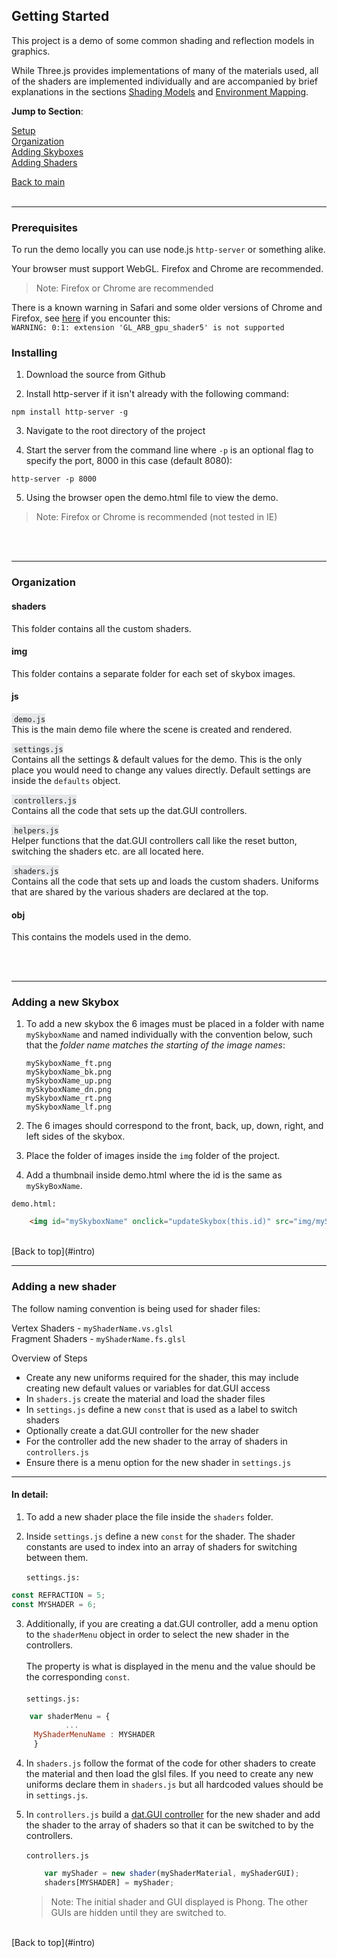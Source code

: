 <a name="intro"></a>
## Getting Started

This project is a demo of some common shading and reflection models in graphics.  

While Three.js provides implementations of many of the materials used, all of the shaders are implemented individually and are accompanied by brief explanations in the sections [Shading Models](shading.html) and [Environment Mapping](enviromap.html).


**Jump to Section**:  

[Setup](#setup)  
[Organization](#organization)  
[Adding Skyboxes](#skybox)  
[Adding Shaders](#shader)  

[Back to main](./)
<br>
<br>

__________

<a name="setup"></a>
### Prerequisites

To run the demo locally you can use node.js `http-server` or something alike.

Your browser must support WebGL. Firefox and Chrome are recommended.

>Note: Firefox or Chrome are recommended
>
There is a known warning in Safari and some older versions of Chrome and Firefox, see [here](https://github.com/mrdoob/three.js/issues/9716) if you encounter this:<br>
`WARNING: 0:1: extension 'GL_ARB_gpu_shader5' is not supported`<br>


### Installing

1. Download the source from Github

2. Install http-server if it isn't already with the following command:
```
npm install http-server -g
```
3. Navigate to the root directory of the project

4. Start the server from the command line where `-p` is an optional flag to specify the port, 8000 in this case (default 8080):
```
http-server -p 8000
```
5. Using the browser open the demo.html file to view the demo.  

>Note: Firefox or Chrome is recommended (not tested in IE)

<br>
<br>  

____

<a name="organization"></a>
### Organization

#### shaders
This folder contains all the custom shaders.

#### img
This folder contains a separate folder for each set of skybox images.

#### js
<span style="background-color:#E5E7E9">&nbsp;`demo.js` </span>  
This is the main demo file where the scene is created and rendered.

<span style="background-color:#E5E7E9">&nbsp;`settings.js` </span>  
Contains all the settings & default values for the demo. This is the only place you would need to change any values directly. Default settings are inside the `defaults` object.

<span style="background-color:#E5E7E9">&nbsp;`controllers.js` </span>  
Contains all the code that sets up the dat.GUI controllers.

<span style="background-color:#E5E7E9">&nbsp;`helpers.js` </span>  
Helper functions that the dat.GUI controllers call like the reset button, switching the shaders etc. are all located here.

<span style="background-color:#E5E7E9">&nbsp;`shaders.js` </span>  
Contains all the code that sets up and loads the custom shaders. Uniforms that are shared by the various shaders are declared at the top.

#### obj
This contains the models used in the demo.

<br>
<br>  

____

<a name="skybox"></a>
### Adding a new Skybox

1. To add a new skybox the 6 images must be placed in a folder with name `mySkyboxName` and named individually with the convention below, such that the *folder name matches the starting of the image names*:

   `mySkyboxName_ft.png`     
   `mySkyboxName_bk.png`  
   `mySkyboxName_up.png`    
   `mySkyboxName_dn.png`    
   `mySkyboxName_rt.png`    
   `mySkyboxName_lf.png`

2. The 6 images should correspond to the front, back, up, down, right, and left sides of the skybox.

3. Place the folder of images inside the `img` folder of the project.

4. Add a thumbnail inside demo.html where the id is the same as `mySkyBoxName`.

`demo.html:`
```html
    <img id="mySkyboxName" onclick="updateSkybox(this.id)" src="img/mySkyboxName/mySkyboxName_lf.png" alt=""/>
```
<br>
[Back to top](#intro)

________

<a name="shader"></a>
### Adding a new shader

The follow naming convention is being used for shader files:

Vertex Shaders - `myShaderName.vs.glsl`  
Fragment Shaders - `myShaderName.fs.glsl`

Overview of Steps
* Create any new uniforms required for the shader, this may include creating new default values or variables for dat.GUI access
* In `shaders.js` create the material and load the shader files
* In `settings.js` define a new `const` that is used as a label to switch shaders
* Optionally create a dat.GUI controller for the new shader
* For the controller add the new shader to the array of shaders in `controllers.js`
* Ensure there is a menu option for the new shader in `settings.js`

________

#### In detail:
1. To add a new shader place the file inside the `shaders` folder.

2. Inside `settings.js` define a new `const` for the shader. The shader constants are used to index into an array of shaders for switching between them.<br><br>
`settings.js:`<br>
```javascript
const REFRACTION = 5;
const MYSHADER = 6;
```

3.  Additionally, if you are creating a dat.GUI controller, add a menu option to the `shaderMenu` object in order to select the new shader in the controllers.<br><br>
The property is what is displayed in the menu and the value should be the corresponding `const`.
<br><br>
`settings.js:`
   ```javascript
       var shaderMenu = {
               ...
        MyShaderMenuName : MYSHADER
        }
   ```
4. In `shaders.js` follow the format of the code for other shaders to create the material and then load the glsl files. If you need to create any new uniforms declare them in `shaders.js` but all hardcoded values should be in `settings.js`.

5. In `controllers.js` build a [dat.GUI controller](https://github.com/dataarts/dat.gui) for the new shader and add the shader to the array of shaders so that it can be switched to by the controllers. <br><br>
`controllers.js`
   ```javascript
       var myShader = new shader(myShaderMaterial, myShaderGUI);  
       shaders[MYSHADER] = myShader;
   ```

   > Note: The initial shader and GUI displayed is Phong. The other GUIs are hidden until they are switched to.

<br>
[Back to top](#intro)
